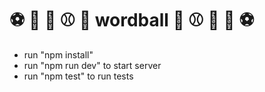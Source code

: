# ⚽️ 🏀 🏈 ⚾️ 🎱 wordball 🎱 ⚾️ 🏈 🏀 ⚽️

- run "npm install"
- run "npm run dev" to start server
- run "npm test" to run tests
